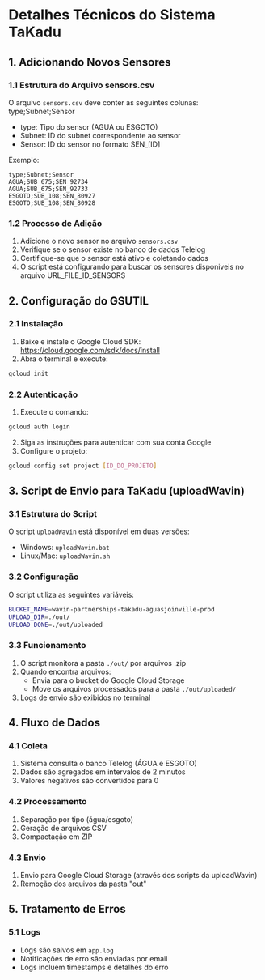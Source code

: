 # Detalhes Técnicos do Sistema TaKadu

## 1. Adicionando Novos Sensores

### 1.1 Estrutura do Arquivo sensors.csv
O arquivo `sensors.csv` deve conter as seguintes colunas:
type;Subnet;Sensor
- type: Tipo do sensor (AGUA ou ESGOTO)
- Subnet: ID do subnet correspondente ao sensor
- Sensor: ID do sensor no formato SEN_[ID]

Exemplo:
```csv
type;Subnet;Sensor
AGUA;SUB_675;SEN_92734
AGUA;SUB_675;SEN_92733
ESGOTO;SUB_108;SEN_80927
ESGOTO;SUB_108;SEN_80928
```

### 1.2 Processo de Adição
1. Adicione o novo sensor no arquivo `sensors.csv`
2. Verifique se o sensor existe no banco de dados Telelog
3. Certifique-se que o sensor está ativo e coletando dados
4. O script está configurando para buscar os sensores disponiveis no arquivo URL_FILE_ID_SENSORS

## 2. Configuração do GSUTIL

### 2.1 Instalação
1. Baixe e instale o Google Cloud SDK: https://cloud.google.com/sdk/docs/install
2. Abra o terminal e execute:
```bash
gcloud init
```

### 2.2 Autenticação
1. Execute o comando:
```bash
gcloud auth login
```
2. Siga as instruções para autenticar com sua conta Google
3. Configure o projeto:
```bash
gcloud config set project [ID_DO_PROJETO]
```

## 3. Script de Envio para TaKadu (uploadWavin)

### 3.1 Estrutura do Script
O script `uploadWavin` está disponível em duas versões:
- Windows: `uploadWavin.bat`
- Linux/Mac: `uploadWavin.sh`

### 3.2 Configuração
O script utiliza as seguintes variáveis:
```bash
BUCKET_NAME=wavin-partnerships-takadu-aguasjoinville-prod
UPLOAD_DIR=./out/
UPLOAD_DONE=./out/uploaded
```

### 3.3 Funcionamento
1. O script monitora a pasta `./out/` por arquivos .zip
2. Quando encontra arquivos:
   - Envia para o bucket do Google Cloud Storage
   - Move os arquivos processados para a pasta `./out/uploaded/`
3. Logs de envio são exibidos no terminal


## 4. Fluxo de Dados

### 4.1 Coleta
1. Sistema consulta o banco Telelog (ÁGUA e ESGOTO)
2. Dados são agregados em intervalos de 2 minutos
3. Valores negativos são convertidos para 0

### 4.2 Processamento
1. Separação por tipo (água/esgoto)
2. Geração de arquivos CSV
3. Compactação em ZIP

### 4.3 Envio
1. Envio para Google Cloud Storage (através dos scripts da uploadWavin)
2. Remoção dos arquivos da pasta "out"

## 5. Tratamento de Erros

### 5.1 Logs
- Logs são salvos em `app.log`
- Notificações de erro são enviadas por email
- Logs incluem timestamps e detalhes do erro
